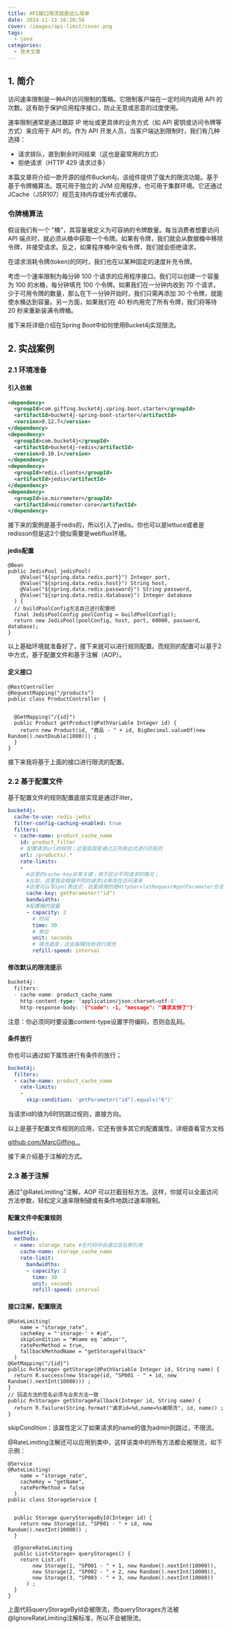 ```yaml
---
title: API接口限流就是这么简单
date: 2024-11-13 16:20:58
cover: /images/api-limit/cover.png
tags:
  - java
categories:
  - 技术文章
---
```


## 1\. 简介

访问速率限制是一种API访问限制的策略。它限制客户端在一定时间内调用 API 的次数。这有助于保护应用程序接口，防止无意或恶意的过度使用。

速率限制通常是通过跟踪 IP 地址或更具体的业务方式（如 API 密钥或访问令牌等方式）来应用于 API 的。作为 API 开发人员，当客户端达到限制时，我们有几种选择：

+   请求排队，直到剩余时间结束（这也是最常用的方式）
+   拒绝请求（HTTP 429 请求过多）

本篇文章将介绍一款开源的组件Bucket4j，该组件提供了强大的限流功能。基于基于令牌桶算法。既可用于独立的 JVM 应用程序，也可用于集群环境。它还通过 JCache（JSR107）规范支持内存或分布式缓存。

### 令牌桶算法

假设我们有一个 "桶"，其容量被定义为可容纳的令牌数量。每当消费者想要访问 API 端点时，就必须从桶中获取一个令牌。如果有令牌，我们就会从数据桶中移除令牌，并接受请求。反之，如果程序桶中没有令牌，我们就会拒绝请求。

在请求消耗令牌(token)的同时，我们也在以某种固定的速度补充令牌。

考虑一个速率限制为每分钟 100 个请求的应用程序接口。我们可以创建一个容量为 100 的水桶，每分钟填充 100 个令牌。如果我们在一分钟内收到 70 个请求，少于可用令牌的数量，那么在下一分钟开始时，我们只需再添加 30 个令牌，就能使水桶达到容量。另一方面，如果我们在 40 秒内用完了所有令牌，我们将等待 20 秒来重新装满令牌桶。

接下来将详细介绍在Spring Boot中如何使用Bucket4j实现限流。

## 2\. 实战案例

### 2.1 环境准备

#### 引入依赖

```xml
<dependency>
  <groupId>com.giffing.bucket4j.spring.boot.starter</groupId>
  <artifactId>bucket4j-spring-boot-starter</artifactId>
  <version>0.12.7</version>
</dependency>
<dependency>
  <groupId>com.bucket4j</groupId>
  <artifactId>bucket4j-redis</artifactId>
  <version>8.10.1</version>
</dependency>
<dependency>
  <groupId>redis.clients</groupId>
  <artifactId>jedis</artifactId>
</dependency>
<dependency>
  <groupId>io.micrometer</groupId>
  <artifactId>micrometer-core</artifactId>
</dependency>
```

接下来的案例是基于redis的，所以引入了jedis。你也可以是lettuce或者是redisson但是这2个貌似需要是webflux环境。

#### jedis配置

```less
@Bean
public JedisPool jedisPool(
    @Value("${spring.data.redis.port}") Integer port,
    @Value("${spring.data.redis.host}") String host,
    @Value("${spring.data.redis.password}") String password,
    @Value("${spring.data.redis.database}") Integer database
  ) {
  // buildPoolConfig方法自己进行配置吧
  final JedisPoolConfig poolConfig = buildPoolConfig();
  return new JedisPool(poolConfig, host, port, 60000, password, database);
}
```

以上基础环境就准备好了，接下来就可以进行规则配置。而规则的配置可以基于2中方式，基于配置文件和基于注解（AOP）。

#### 定义接口

```less
@RestController
@RequestMapping("/products")
public class ProductController {


  @GetMapping("/{id}")
  public Product getProduct(@PathVariable Integer id) {
    return new Product(id, "商品 - " + id, BigDecimal.valueOf(new Random().nextDouble(1000))) ;
  }
}
```

接下来我将基于上面的接口进行限流的配置。

### 2.2 基于配置文件

基于配置文件的规则配置底层实现是通过Filter。

```yaml
bucket4j:
  cache-to-use: redis-jedis
  filter-config-caching-enabled: true
  filters:
  - cache-name: product_cache_name
    id: product_filter
    # 配置请求url的规则；这里底层是通过正则表达式进行匹配的
    url: /products/.*
    rate-limits:
    - 
      #这里的cache-key非常关键；用于区分不同请求的情况；
      #比如，这里我会根据不同的请求id来现在访问速率
      #这里可以写spel表达式，这里调用的是HttpServletRequest#getParameter方法
      cache-key: getParameter("id")
      bandwidths:
      #配置桶的容量
      - capacity: 2
        # 时间
        time: 30
        # 单位
        unit: seconds
        # 填充速度；这会每隔30秒进行填充
        refill-speed: interval
```

#### 修改默认的限流提示

```rust
bucket4j:
  filters:
  - cache-name: product_cache_name
    http-content-type: 'application/json;charset=utf-8'
    http-response-body: '{"code": -1, "message": "请求太快了"}'
```

注意：你必须同时要设置content-type设置字符编码，否则会乱码。

#### 条件放行

你也可以通过如下属性进行有条件的放行；

```yaml
bucket4j:
  filters:
  - cache-name: product_cache_name
    rate-limits:
    - 
      skip-condition: 'getParameter("id").equals("6")'
```

当请求id的值为6时则跳过规则，直接方向。

以上是基于配置文件规则的应用，它还有很多其它的配置属性，详细查看官方文档

[github.com/MarcGiffing…](https://github.com/MarcGiffing/bucket4j-spring-boot-starter "https://github.com/MarcGiffing/bucket4j-spring-boot-starter")

接下来介绍基于注解的方式。

### 2.3 基于注解

通过"@RateLimiting"注解，AOP 可以拦截目标方法。这样，你就可以全面访问方法参数，轻松定义速率限制键或有条件地跳过速率限制。

#### 配置文件中配置规则

```yaml
bucket4j:
  methods:
  - name: storage_rate #在代码中会通过该名称引用
    cache-name: storage_cache_name
    rate-limit:
      bandwidths:
      - capacity: 2
        time: 30
        unit: seconds
        refill-speed: interval
```

#### 接口注解，配置限流

```less
@RateLimiting(
    name = "storage_rate", 
    cacheKey = "'storage-' + #id",
    skipCondition = "#name eq 'admin'",
    ratePerMethod = true,
    fallbackMethodName = "getStorageFallback"
  )
@GetMapping("/{id}")
public R<Storage> getStorage(@PathVariable Integer id, String name) {
  return R.success(new Storage(id, "SP001 - " + id, new Random().nextInt(10000))) ;
}
// 回退方法的签名必须与业务方法一致
public R<Storage> getStorageFallback(Integer id, String name) {
  return R.failure(String.format("请求id=%d,name=%s被限流", id, name)) ;
}
```

skipCondition：该属性定义了如果请求的name的值为admin则跳过，不限流。

@RateLimiting注解还可以应用到类中，这样该类中的所有方法都会被限流，如下示例：

```less
@Service
@RateLimiting(
    name = "storage_rate", 
    cacheKey = "getName",
    ratePerMethod = false
  )
public class StorageService {


  public Storage queryStorageById(Integer id) {
    return new Storage(id, "SP001 - " + id, new Random().nextInt(10000)) ;
  }
  
  @IgnoreRateLimiting
  public List<Storage> queryStorages() {
    return List.of(
        new Storage(1, "SP001 - " + 1, new Random().nextInt(10000)),
        new Storage(2, "SP002 - " + 2, new Random().nextInt(10000)),
        new Storage(3, "SP003 - " + 3, new Random().nextInt(10000))
      ) ;
  }
}
```

上面代码queryStorageById会被限流，而queryStorages方法被@IgnoreRateLimiting注解标准，所以不会被限流。